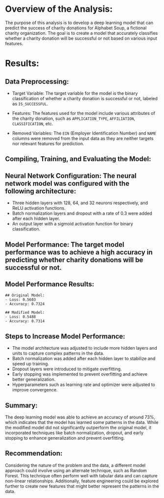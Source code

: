# Overview of the Analysis:
The purpose of this analysis is to develop a deep learning model that can predict the success of charity donations for Alphabet Soup, a fictional charity organization. The goal is to create a model that accurately classifies whether a charity donation will be successful or not based on various input features.

# Results:

## Data Preprocessing:

  * Target Variable: The target variable for the model is the binary classification of whether a charity donation is successful or not, labeled as `IS_SUCCESSFUL`.

  * Features: The features used for the model include various attributes of the charity donation, such as `APPLICATION_TYPE`, `AFFILIATION`, `CLASSIFICATION`, etc.

  * Removed Variables: The `EIN` (Employer Identification Number) and `NAME` columns were removed from the input data as they are neither targets nor relevant features for prediction.

## Compiling, Training, and Evaluating the Model:

  ## Neural Network Configuration: The neural network model was configured with the following architecture:
  - Three hidden layers with 128, 64, and 32 neurons respectively, and ReLU activation functions.
  - Batch normalization layers and dropout with a rate of 0.3 were added after each hidden layer.
  - An output layer with a sigmoid activation function for binary classification.

  ## Model Performance: The target model performance was to achieve a high accuracy in predicting whether charity donations will be successful or not.

  ## Model Performance Results:
    ## Original Model:
    - Loss: 0.5603
    - Accuracy: 0.7324

    ## Modified Model:
    - Loss: 0.5488
    - Accuracy: 0.7314

## Steps to Increase Model Performance:

- The model architecture was adjusted to include more hidden layers and units to capture complex patterns in the data.
- Batch normalization was added after each hidden layer to stabilize and speed up training.
- Dropout layers were introduced to mitigate overfitting.
- Early stopping was implemented to prevent overfitting and achieve better generalization.
- Hyperparameters such as learning rate and optimizer were adjusted to improve convergence.

## Summary:
The deep learning model was able to achieve an accuracy of around 73%, which indicates that the model has learned some patterns in the data. While the modified model did not significantly outperform the original model, it incorporated techniques like batch normalization, dropout, and early stopping to enhance generalization and prevent overfitting.

## Recommendation:
Considering the nature of the problem and the data, a different model approach could involve using an alternate technique, such as Random Forest. This technique often perform well with tabular data and can capture non-linear relationships. Additionally, feature engineering could be explored further to create new features that might better represent the patterns in the data. 
